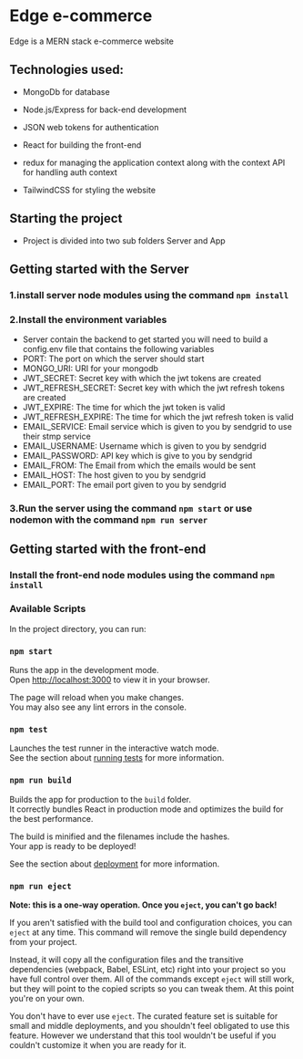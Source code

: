# Edge e-commerce

Edge is a MERN stack e-commerce website 

## Technologies used:

- MongoDb for database

- Node.js/Express for back-end development 

- JSON web tokens for authentication 

- React for building the front-end 

- redux for managing the application context along with the context API for handling auth context 

- TailwindCSS for styling the website 

## Starting the project

- Project is divided into two sub folders Server and App 

## Getting started with the Server 

### 1.install server node modules using the command `npm install`

### 2.Install the environment variables

- Server contain the backend to get started you will need to build a config.env file that contains the following variables 
- PORT: The port on which the server should start
- MONGO_URI: URI for your mongodb 
- JWT_SECRET: Secret key with which the jwt tokens are created
- JWT_REFRESH_SECRET: Secret key with which the jwt refresh tokens are created
- JWT_EXPIRE: The time for which the jwt token is valid
- JWT_REFRESH_EXPIRE: The time for which the jwt refresh token is valid
- EMAIL_SERVICE: Email service which is given to you by sendgrid to use their stmp service
- EMAIL_USERNAME: Username which is given to you by sendgrid
- EMAIL_PASSWORD: API key which is give to you by sendgrid
- EMAIL_FROM: The Email from which the emails would be sent
- EMAIL_HOST: The host given to you by sendgrid
- EMAIL_PORT: The email port given to you by sendgrid

### 3.Run the server using the command `npm start` or use nodemon with the command `npm run server`

## Getting started with the front-end

### Install the front-end node modules using the command `npm install`

### Available Scripts

In the project directory, you can run:

### `npm start`

Runs the app in the development mode.\
Open [http://localhost:3000](http://localhost:3000) to view it in your browser.

The page will reload when you make changes.\
You may also see any lint errors in the console.

### `npm test`

Launches the test runner in the interactive watch mode.\
See the section about [running tests](https://facebook.github.io/create-react-app/docs/running-tests) for more information.

### `npm run build`

Builds the app for production to the `build` folder.\
It correctly bundles React in production mode and optimizes the build for the best performance.

The build is minified and the filenames include the hashes.\
Your app is ready to be deployed!

See the section about [deployment](https://facebook.github.io/create-react-app/docs/deployment) for more information.

### `npm run eject`

**Note: this is a one-way operation. Once you `eject`, you can't go back!**

If you aren't satisfied with the build tool and configuration choices, you can `eject` at any time. This command will remove the single build dependency from your project.

Instead, it will copy all the configuration files and the transitive dependencies (webpack, Babel, ESLint, etc) right into your project so you have full control over them. All of the commands except `eject` will still work, but they will point to the copied scripts so you can tweak them. At this point you're on your own.

You don't have to ever use `eject`. The curated feature set is suitable for small and middle deployments, and you shouldn't feel obligated to use this feature. However we understand that this tool wouldn't be useful if you couldn't customize it when you are ready for it.

